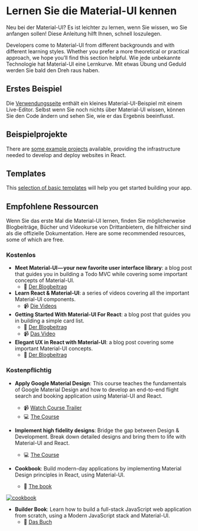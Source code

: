 # Lernen Sie die Material-UI kennen

<p class="description">Neu bei der Material-UI? Es ist leichter zu lernen, wenn Sie wissen, wo Sie anfangen sollen! Diese Anleitung hilft Ihnen, schnell loszulegen.</p>

Developers come to Material-UI from different backgrounds and with different learning styles. Whether you prefer a more theoretical or practical approach, we hope you’ll find this section helpful. Wie jede unbekannte Technologie hat Material-UI eine Lernkurve. Mit etwas Übung und Geduld werden Sie bald den Dreh raus haben.

## Erstes Beispiel

Die [Verwendungsseite](/getting-started/usage/#quick-start) enthält ein kleines Material-UI-Beispiel mit einem Live-Editor. Selbst wenn Sie noch nichts über Material-UI wissen, können Sie den Code ändern und sehen Sie, wie er das Ergebnis beeinflusst.

## Beispielprojekte

There are [some example projects](/getting-started/example-projects/) available, providing the infrastructure needed to develop and deploy websites in React.

## Templates

This [selection of basic templates](/getting-started/templates/) will help you get started building your app.

## Empfohlene Ressourcen

Wenn Sie das erste Mal die Material-UI lernen, finden Sie möglicherweise Blogbeiträge, Bücher und Videokurse von Drittanbietern, die hilfreicher sind als die offizielle Dokumentation. Here are some recommended resources, some of which are free.

### Kostenlos

- **Meet Material-UI — your new favorite user interface library**: a blog post that guides you in building a Todo MVC while covering some important concepts of Material-UI. 
  - 📝 [Der Blogbeitrag](https://medium.freecodecamp.org/meet-your-material-ui-your-new-favorite-user-interface-library-6349a1c88a8c)
- **Learn React & Material-UI**: a series of videos covering all the important Material-UI components. 
  - 📹 [Die Videos](https://www.youtube.com/watch?v=xm4LX5fJKZ8&list=PLcCp4mjO-z98WAu4sd0eVha1g-NMfzHZk)
- **Getting Started With Material-UI For React**: a blog post that guides you in building a simple card list. 
  - 📝 [Der Blogbeitrag](https://medium.com/codingthesmartway-com-blog/getting-started-with-material-ui-for-react-material-design-for-react-364b2688b555)
  - 📹 [Das Video](https://www.youtube.com/watch?v=PWadEeOuv5o)
- **Elegant UX in React with Material-UI**: a blog post covering some important Material-UI concepts. 
  - 📝 [Der Blogbeitrag](https://alligator.io/react/material-ui/)

### Kostenpflichtig

- **Apply Google Material Design**: This course teaches the fundamentals of Google Material Design and how to develop an end-to-end flight search and booking application using Material-UI and React.
  
  - 📹 [Watch Course Trailer](https://www.youtube.com/watch?v=hhZ6yFvCWho)
  - 💻 [The Course](https://bonsaiilabs.com/courseDetail/material-ui-with-react)
- **Implement high fidelity designs**: Bridge the gap between Design & Development. Break down detailed designs and bring them to life with Material-UI and React.
  
  - 💻 [The Course](https://click.linksynergy.com/deeplink?id=IVuPfk1F/Ow&mid=39197&murl=https%3A%2F%2Fwww.udemy.com%2Fcourse%2Fimplement-high-fidelity-designs-with-material-ui-and-reactjs%2F)
- **Cookbook**: Build modern-day applications by implementing Material Design principles in React, using Material-UI.
  
  - 📘 [The book](https://www.amazon.com/gp/product/1789615224/)

[![cookbook](/static/blog/material-ui-v4-is-out/cookbook.png)](https://www.amazon.com/gp/product/1789615224/)

- **Builder Book**: Learn how to build a full-stack JavaScript web application from scratch, using a Modern JavaScript stack and Material-UI. 
  - 📘 [ Das Buch ](https://builderbook.org/book)